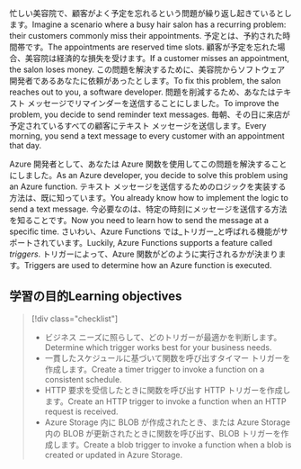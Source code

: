 <span data-ttu-id="d4d24-101">忙しい美容院で、顧客がよく予定を忘れるという問題が繰り返し起きているとします。</span><span class="sxs-lookup"><span data-stu-id="d4d24-101">Imagine a scenario where a busy hair salon has a recurring problem: their customers commonly miss their appointments.</span></span> <span data-ttu-id="d4d24-102">予定とは、予約された時間帯です。</span><span class="sxs-lookup"><span data-stu-id="d4d24-102">The appointments are reserved time slots.</span></span> <span data-ttu-id="d4d24-103">顧客が予定を忘れた場合、美容院は経済的な損失を受けます。</span><span class="sxs-lookup"><span data-stu-id="d4d24-103">If a customer misses an appointment, the salon loses money.</span></span> <span data-ttu-id="d4d24-104">この問題を解決するために、美容院からソフトウェア開発者であるあなたに依頼があったとします。</span><span class="sxs-lookup"><span data-stu-id="d4d24-104">To fix this problem, the salon reaches out to you, a software developer.</span></span> <span data-ttu-id="d4d24-105">問題を削減するため、あなたはテキスト メッセージでリマインダーを送信することにしました。</span><span class="sxs-lookup"><span data-stu-id="d4d24-105">To improve the problem, you decide to send reminder text messages.</span></span> <span data-ttu-id="d4d24-106">毎朝、その日に来店が予定されているすべての顧客にテキスト メッセージを送信します。</span><span class="sxs-lookup"><span data-stu-id="d4d24-106">Every morning, you send a text message to every customer with an appointment that day.</span></span>

<span data-ttu-id="d4d24-107">Azure 開発者として、あなたは Azure 関数を使用してこの問題を解決することにしました。</span><span class="sxs-lookup"><span data-stu-id="d4d24-107">As an Azure developer, you decide to solve this problem using an Azure function.</span></span> <span data-ttu-id="d4d24-108">テキスト メッセージを送信するためのロジックを実装する方法は、既に知っています。</span><span class="sxs-lookup"><span data-stu-id="d4d24-108">You already know how to implement the logic to send a text message.</span></span> <span data-ttu-id="d4d24-109">今必要なのは、特定の時刻にメッセージを送信する方法を知ることです。</span><span class="sxs-lookup"><span data-stu-id="d4d24-109">Now you need to learn how to send the message at a specific time.</span></span> <span data-ttu-id="d4d24-110">さいわい、Azure Functions では_トリガー_と呼ばれる機能がサポートされています。</span><span class="sxs-lookup"><span data-stu-id="d4d24-110">Luckily, Azure Functions supports a feature called _triggers_.</span></span> <span data-ttu-id="d4d24-111">トリガーによって、Azure 関数がどのように実行されるかが決まります。</span><span class="sxs-lookup"><span data-stu-id="d4d24-111">Triggers are used to determine how an Azure function is executed.</span></span>

## <a name="learning-objectives"></a><span data-ttu-id="d4d24-112">学習の目的</span><span class="sxs-lookup"><span data-stu-id="d4d24-112">Learning objectives</span></span>
> [!div class="checklist"]
> * <span data-ttu-id="d4d24-113">ビジネス ニーズに照らして、どのトリガーが最適かを判断します。</span><span class="sxs-lookup"><span data-stu-id="d4d24-113">Determine which trigger works best for your business needs.</span></span>
> * <span data-ttu-id="d4d24-114">一貫したスケジュールに基づいて関数を呼び出すタイマー トリガーを作成します。</span><span class="sxs-lookup"><span data-stu-id="d4d24-114">Create a timer trigger to invoke a function on a consistent schedule.</span></span>
> * <span data-ttu-id="d4d24-115">HTTP 要求を受信したときに関数を呼び出す HTTP トリガーを作成します。</span><span class="sxs-lookup"><span data-stu-id="d4d24-115">Create an HTTP trigger to invoke a function when an HTTP request is received.</span></span>
> * <span data-ttu-id="d4d24-116">Azure Storage 内に BLOB が作成されたとき、または Azure Storage 内の BLOB が更新されたときに関数を呼び出す、BLOB トリガーを作成します。</span><span class="sxs-lookup"><span data-stu-id="d4d24-116">Create a blob trigger to invoke a function when a blob is created or updated in Azure Storage.</span></span>
